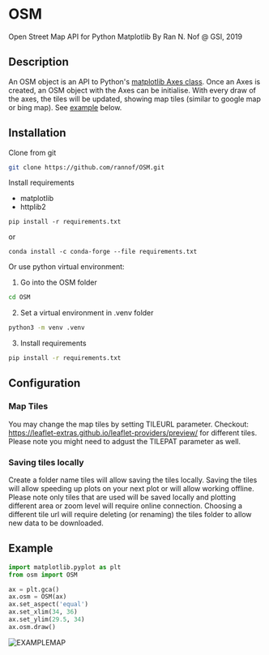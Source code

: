 # OSM
Open Street Map API for Python Matplotlib
By Ran N. Nof @ GSI, 2019  

## Description
An OSM object is an API to Python's [matplotlib Axes class](https://matplotlib.org/3.1.1/api/axes_api.html).
Once an Axes is created, an OSM object with the Axes can be initialise.
With every draw of the axes, the tiles will be updated, showing map tiles (similar to google map or bing map).
See [example](#Example) below.

## Installation

Clone from git
```bash
git clone https://github.com/rannof/OSM.git
```
Install requirements
- matplotlib
- httplib2
```
pip install -r requirements.txt 
```
or
```
conda install -c conda-forge --file requirements.txt
```
Or use python virtual environment:
1. Go into the OSM folder
```bash
cd OSM
```
2. Set a virtual environment in .venv folder
```bash
python3 -m venv .venv
```
3. Install requirements
```bash
pip install -r requirements.txt
```

## Configuration
### Map Tiles
You may change the map tiles by setting TILEURL parameter.
Checkout: 
https://leaflet-extras.github.io/leaflet-providers/preview/
for different tiles.
Please note you might need to adgust the TILEPAT parameter as well.
### Saving tiles locally
Create a folder name tiles will allow saving the tiles locally.
Saving the tiles will allow speeding up plots on your next plot or will allow  working offline. Please note only tiles that are used will be saved locally and plotting different area or zoom level will require online connection.
Choosing a different tile url will require deleting (or renaming) the tiles folder to allow new data to be downloaded.

## Example
```python
import matplotlib.pyplot as plt
from osm import OSM

ax = plt.gca()
ax.osm = OSM(ax)
ax.set_aspect('equal')
ax.set_xlim(34, 36)
ax.set_ylim(29.5, 34)
ax.osm.draw()
```
![EXAMPLEMAP](https://github.com/rannof/OSM/blob/master/example.png)
